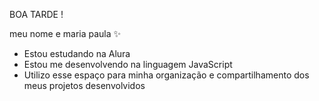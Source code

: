 BOA TARDE !


 meu nome e maria paula ✨ 





- Estou estudando na Alura
- Estou me desenvolvendo na linguagem JavaScript
- Utilizo esse espaço para minha organização e compartilhamento dos meus projetos desenvolvidos




